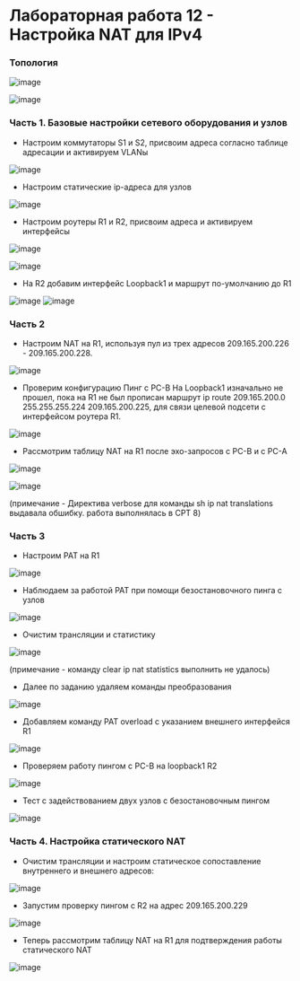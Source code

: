 # Лабораторная работа 12 - Настройка NAT для IPv4

### Топология

![image](https://user-images.githubusercontent.com/89464074/176600189-ee6b2619-0ed4-4a2d-bdfb-fa1625eb0fee.png)

![image](https://user-images.githubusercontent.com/89464074/176591086-1b70d1b5-a3b1-4166-a200-c545a4bb3c0e.png)

### Часть 1. Базовые настройки сетевого оборудования и узлов
- Настроим коммутаторы S1 и S2, присвоим адреса согласно таблице адресации и активируем VLANы

![image](https://user-images.githubusercontent.com/89464074/176597100-3a7b810a-47f7-4a1a-b34f-5856e2ca7e44.png)

- Настроим статические ip-адреса для узлов

![image](https://user-images.githubusercontent.com/89464074/176597459-edf262d5-e9ad-4a09-a4ad-97d37077d9f2.png)

- Настроим роутеры R1 и R2, присвоим адреса и активируем интерфейсы

![image](https://user-images.githubusercontent.com/89464074/176598750-34c71a07-7e6d-4457-b614-3c2fd1400c12.png)

![image](https://user-images.githubusercontent.com/89464074/176599792-8a483d8f-826a-4490-9393-7cbde1bd9a0c.png)

- На R2 добавим интерфейс Loopback1 и маршрут по-умолчанию до R1

![image](https://user-images.githubusercontent.com/89464074/176599960-76338d43-ba52-433d-bba0-ed1f831e3d9d.png)
![image](https://user-images.githubusercontent.com/89464074/176600050-0f8109d8-cb0d-43ba-a0e5-09c22bffc094.png)

### Часть 2
- Настроим NAT на R1, используя пул из трех адресов 209.165.200.226 - 209.165.200.228.

![image](https://user-images.githubusercontent.com/89464074/176601255-da907373-01ec-43d1-bdd1-84db2488619d.png)

- Проверим конфигурацию
Пинг с PC-B На Loopback1 изначально не прошел, пока на R1 не был прописан маршрут ip route 209.165.200.0 255.255.255.224 209.165.200.225, для связи целевой подсети с интерфейсом роутера R1.

![image](https://user-images.githubusercontent.com/89464074/176647110-70b21f36-911f-4920-ac4d-6c771c1b54aa.png)

- Рассмотрим таблицу NAT на R1 после эхо-запросов с PC-B и c PC-A

![image](https://user-images.githubusercontent.com/89464074/176647444-13078d6d-a5ca-4a99-ad84-4c9f1369150b.png)

![image](https://user-images.githubusercontent.com/89464074/176649512-e616660a-1631-4868-8f43-c4a0ebadae34.png)

(примечание - Директива verbose для команды sh ip nat translations выдавала обшибку. работа выполнялась в CPT 8)

### Часть 3
- Настроим PAT на R1

![image](https://user-images.githubusercontent.com/89464074/176653299-e43642e2-d393-4882-b1de-c8d1870f0160.png)

- Наблюдаем за работой PAT при помощи безостановочного пинга с узлов

![image](https://user-images.githubusercontent.com/89464074/176654979-1c84557a-e9fa-469a-b2ae-3eb32c87f504.png)

- Очистим трансляции и статистику

![image](https://user-images.githubusercontent.com/89464074/176655898-a0f5bb79-7201-41ad-84f0-95c3ad55c520.png)

(примечание - команду clear ip nat statistics выполнить не удалось)

- Далее по заданию удаляем команды преобразования

![image](https://user-images.githubusercontent.com/89464074/176657427-4913842d-4422-450b-af5f-2a42de2ba729.png)

- Добавляем команду PAT overload с указанием внешнего интерфейся R1

![image](https://user-images.githubusercontent.com/89464074/176657947-d7bea8d1-2443-4797-92f9-f73a2e1be895.png)

- Проверяем работу пингом с PC-B на loopback1 R2

![image](https://user-images.githubusercontent.com/89464074/176658302-cc546942-32f1-4f10-b754-8476d6b6e8b0.png)

- Тест с задействованием двух узлов с безостановочным пингом

![image](https://user-images.githubusercontent.com/89464074/176658672-fa2b3e98-3618-4628-a038-c3f3bacb2067.png)

### Часть 4. Настройка статического NAT

- Очистим трансляции и настроим статическое сопоставление внутреннего и внешнего адресов:

![image](https://user-images.githubusercontent.com/89464074/176659742-6769ac27-8cb0-4c0a-b155-035ade57146e.png)

- Запустим проверку пингом с R2 на адрес 209.165.200.229

![image](https://user-images.githubusercontent.com/89464074/176660021-7faa9308-6893-4447-bded-b2b204e6a88f.png)

- Теперь рассмотрим таблицу NAT на R1 для подтверждения работы статического NAT

![image](https://user-images.githubusercontent.com/89464074/176660307-df6e720d-9421-4621-81e4-55422f0f89e3.png)








